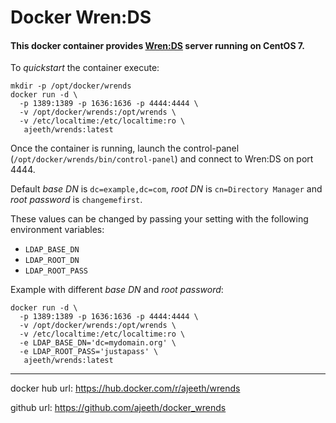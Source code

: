 # Docker Wren:DS

#### This docker container provides [Wren:DS](https://github.com/WrenSecurity/wrends) server running on CentOS 7.
To *quickstart* the container execute:

```
mkdir -p /opt/docker/wrends
docker run -d \
  -p 1389:1389 -p 1636:1636 -p 4444:4444 \
  -v /opt/docker/wrends:/opt/wrends \
  -v /etc/localtime:/etc/localtime:ro \ 
   ajeeth/wrends:latest
```

Once the container is running, launch the control-panel (`/opt/docker/wrends/bin/control-panel`) and connect to Wren:DS on port 4444. 

Default *base DN* is `dc=example,dc=com`, *root DN* is `cn=Directory Manager` and *root password* is `changemefirst`.

These  values can be changed by passing your setting with the following environment variables:
- `LDAP_BASE_DN`
- `LDAP_ROOT_DN`
- `LDAP_ROOT_PASS`

Example with different _base DN_ and _root password_:
```
docker run -d \ 
  -p 1389:1389 -p 1636:1636 -p 4444:4444 \ 
  -v /opt/docker/wrends:/opt/wrends \ 
  -v /etc/localtime:/etc/localtime:ro \ 
  -e LDAP_BASE_DN='dc=mydomain.org' \ 
  -e LDAP_ROOT_PASS='justapass' \
   ajeeth/wrends:latest
```

---

docker hub url: https://hub.docker.com/r/ajeeth/wrends

github url: https://github.com/ajeeth/docker_wrends
